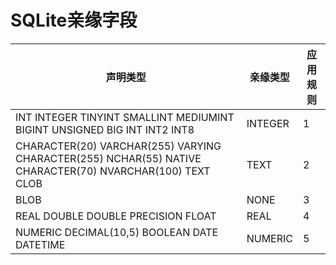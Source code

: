 # SQLite亲缘字段

| **声明类型**                                                 | **亲缘类型** | **应用规则** |
| ------------------------------------------------------------ | ------------ | ------------ |
| INT INTEGER TINYINT SMALLINT MEDIUMINT BIGINT UNSIGNED BIG INT INT2 INT8 | INTEGER      | 1            |
| CHARACTER(20) VARCHAR(255) VARYING CHARACTER(255) NCHAR(55) NATIVE CHARACTER(70) NVARCHAR(100) TEXT CLOB | TEXT         | 2            |
| BLOB                                                         | NONE         | 3            |
| REAL DOUBLE DOUBLE PRECISION FLOAT                           | REAL         | 4            |
| NUMERIC DECIMAL(10,5) BOOLEAN DATE DATETIME                  | NUMERIC      | 5            |

